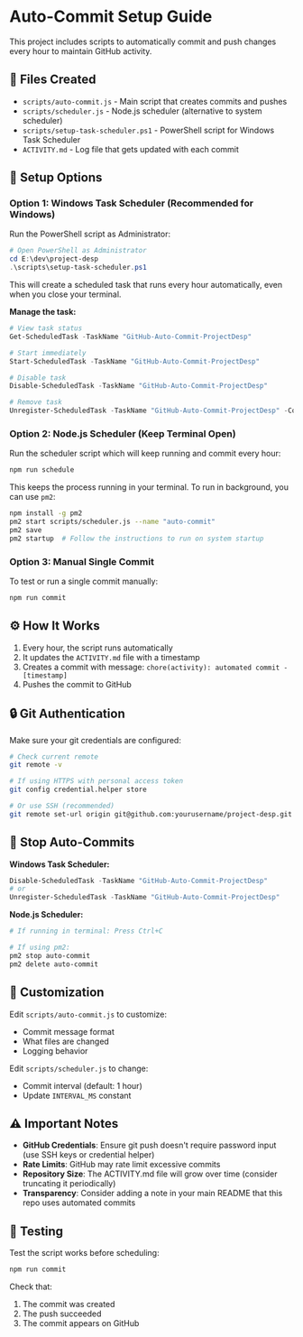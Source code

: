 # Auto-Commit Setup Guide

This project includes scripts to automatically commit and push changes every hour to maintain GitHub activity.

## 📁 Files Created

- `scripts/auto-commit.js` - Main script that creates commits and pushes
- `scripts/scheduler.js` - Node.js scheduler (alternative to system scheduler)
- `scripts/setup-task-scheduler.ps1` - PowerShell script for Windows Task Scheduler
- `ACTIVITY.md` - Log file that gets updated with each commit

## 🚀 Setup Options

### Option 1: Windows Task Scheduler (Recommended for Windows)

Run the PowerShell script as Administrator:

```powershell
# Open PowerShell as Administrator
cd E:\dev\project-desp
.\scripts\setup-task-scheduler.ps1
```

This will create a scheduled task that runs every hour automatically, even when you close your terminal.

**Manage the task:**

```powershell
# View task status
Get-ScheduledTask -TaskName "GitHub-Auto-Commit-ProjectDesp"

# Start immediately
Start-ScheduledTask -TaskName "GitHub-Auto-Commit-ProjectDesp"

# Disable task
Disable-ScheduledTask -TaskName "GitHub-Auto-Commit-ProjectDesp"

# Remove task
Unregister-ScheduledTask -TaskName "GitHub-Auto-Commit-ProjectDesp" -Confirm:$false
```

### Option 2: Node.js Scheduler (Keep Terminal Open)

Run the scheduler script which will keep running and commit every hour:

```bash
npm run schedule
```

This keeps the process running in your terminal. To run in background, you can use `pm2`:

```bash
npm install -g pm2
pm2 start scripts/scheduler.js --name "auto-commit"
pm2 save
pm2 startup  # Follow the instructions to run on system startup
```

### Option 3: Manual Single Commit

To test or run a single commit manually:

```bash
npm run commit
```

## ⚙️ How It Works

1. Every hour, the script runs automatically
2. It updates the `ACTIVITY.md` file with a timestamp
3. Creates a commit with message: `chore(activity): automated commit - [timestamp]`
4. Pushes the commit to GitHub

## 🔒 Git Authentication

Make sure your git credentials are configured:

```bash
# Check current remote
git remote -v

# If using HTTPS with personal access token
git config credential.helper store

# Or use SSH (recommended)
git remote set-url origin git@github.com:yourusername/project-desp.git
```

## 🛑 Stop Auto-Commits

**Windows Task Scheduler:**

```powershell
Disable-ScheduledTask -TaskName "GitHub-Auto-Commit-ProjectDesp"
# or
Unregister-ScheduledTask -TaskName "GitHub-Auto-Commit-ProjectDesp"
```

**Node.js Scheduler:**

```bash
# If running in terminal: Press Ctrl+C

# If using pm2:
pm2 stop auto-commit
pm2 delete auto-commit
```

## 📝 Customization

Edit `scripts/auto-commit.js` to customize:

- Commit message format
- What files are changed
- Logging behavior

Edit `scripts/scheduler.js` to change:

- Commit interval (default: 1 hour)
- Update `INTERVAL_MS` constant

## ⚠️ Important Notes

- **GitHub Credentials**: Ensure git push doesn't require password input (use SSH keys or credential helper)
- **Rate Limits**: GitHub may rate limit excessive commits
- **Repository Size**: The ACTIVITY.md file will grow over time (consider truncating it periodically)
- **Transparency**: Consider adding a note in your main README that this repo uses automated commits

## 🧪 Testing

Test the script works before scheduling:

```bash
npm run commit
```

Check that:

1. The commit was created
2. The push succeeded
3. The commit appears on GitHub
